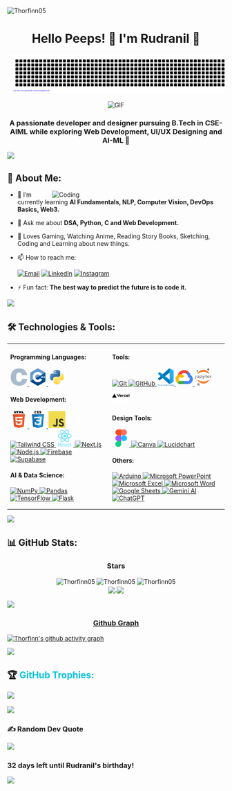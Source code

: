 <p align="left">
  <img src="https://komarev.com/ghpvc/?username=Thorfinn05&label=Profile%20views&color=0e75b6&style=flat" alt="Thorfinn05" />
</p>

<h1 align="center">Hello Peeps! 👋 I'm Rudranil 🦕</h1>
<div align="center">
  
  ![gitartwork](gitartwork.svg)
  
</div>

<div align="center"> <img hight="300" width="500" alt="GIF" align="center" src="https://media1.tenor.com/m/qxK3flqZIucAAAAd/anime.gif"></div>
<h3 align="center">A passionate developer and designer pursuing B.Tech in CSE-AIML while exploring Web Development, UI/UX Designing and AI-ML 🚀</h3>

<img src="https://user-images.githubusercontent.com/73097560/115834477-dbab4500-a447-11eb-908a-139a6edaec5c.gif">

## 💬 About Me:  
<img align="right" alt="Coding" width="400" src="https://i.giphy.com/media/1GEATImIxEXVR79Dhk/giphy.webp">

- 🌱 I’m currently learning **AI Fundamentals, NLP, Computer Vision, DevOps Basics, Web3.** 
- 💬 Ask me about **DSA, Python, C and Web Development.**
- 🔭 Loves Gaming, Watching Anime, Reading Story Books, Sketching, Coding and Learning about new things.
- 📫 How to reach me:
  <div>
    <a href="mailto:rudranild04@gmail.com" target="blank"><img src="https://img.shields.io/badge/Gmail-D14836?style=for-the-badge&logo=gmail&logoColor=white" alt="Email"></a>  
    <a href="https://www.linkedin.com/in/rudranil-das-47175031a/" target="blank"><img src="https://img.shields.io/badge/-LinkedIn-%230077B5?style=for-the-badge&logo=linkedin&logoColor=white" alt="LinkedIn"></a>  
    <a href="https://www.instagram.com/thorfinn.d.rudra_05/" target="blank"><img src="https://img.shields.io/badge/-Instagram-E4405F?style=for-the-badge&logo=instagram&logoColor=white" alt="Instagram"></a>
  </div> 
    

- ⚡ Fun fact: **The best way to predict the future is to code it.**

<img src="https://user-images.githubusercontent.com/73097560/115834477-dbab4500-a447-11eb-908a-139a6edaec5c.gif">
<!--
## Connect with me:
<p align="left">
  <a href="https://www.linkedin.com/in/rudranil-das-47175031a/" target="blank">
    <img align="center" src="https://raw.githubusercontent.com/rahuldkjain/github-profile-readme-generator/master/src/images/icons/Social/linked-in-alt.svg" alt="LinkedIn" height="30" width="40">
  </a>
  <a href="https://www.instagram.com/thorfinn.d.rudra_05/" target="blank">
    <img align="center" src="https://raw.githubusercontent.com/rahuldkjain/github-profile-readme-generator/master/src/images/icons/Social/instagram.svg" alt="Instagram" height="30" width="40">
  </a>
  <a href="mailto:rudranild04@gmail.com" target="blank">
    <img align="center" src="https://upload.wikimedia.org/wikipedia/commons/7/7e/Gmail_icon_%282020%29.svg" alt="Gmail" width="40" height="40">
  </a>
</p>
<img src="https://user-images.githubusercontent.com/73097560/115834477-dbab4500-a447-11eb-908a-139a6edaec5c.gif">
-->

## 🛠️ Technologies & Tools:
<table align="center">
    <td>
        <h4>Programming Languages:</h4>
        <p>
          <a href="https://www.cprogramming.com/" target="_blank">
            <img src="https://raw.githubusercontent.com/devicons/devicon/master/icons/c/c-original.svg" alt="C" width="40" height="40">
          </a>
          <a href="https://isocpp.org/" target="_blank">
            <img src="https://raw.githubusercontent.com/devicons/devicon/master/icons/cplusplus/cplusplus-original.svg" alt="C++" width="40" height="40">
          </a>
          <a href="https://www.python.org" target="_blank">
            <img src="https://raw.githubusercontent.com/devicons/devicon/master/icons/python/python-original.svg" alt="Python" width="40" height="40">
          </a>
        </p>
        <h4>Web Development:</h4>
        <p>
          <a href="https://developer.mozilla.org/en-US/docs/Web/HTML" target="_blank">
            <img src="https://raw.githubusercontent.com/devicons/devicon/master/icons/html5/html5-original-wordmark.svg" alt="HTML5" width="40" height="40">
          </a>
          <a href="https://developer.mozilla.org/en-US/docs/Web/CSS" target="_blank">
            <img src="https://raw.githubusercontent.com/devicons/devicon/master/icons/css3/css3-original-wordmark.svg" alt="CSS3" width="40" height="40">
          </a>
          <a href="https://developer.mozilla.org/en-US/docs/Web/CSS" target="_blank">
            <img src="https://raw.githubusercontent.com/teamedwardforever/Readme-Generator/71f25dd8b98329b168142a6b782a107b75eab178/svg/Skills/Languages/javascript-original.svg" alt="Javascript" width="40" height="40">
          </a>
<!--           <a href="https://getbootstrap.com" target="_blank">
            <img src="https://raw.githubusercontent.com/teamedwardforever/Readme-Generator/71f25dd8b98329b168142a6b782a107b75eab178/svg/Skills/Frontend/bootstrap-plain-wordmark.svg" alt="Bootstrap" width="40"   height="40">
          </a> -->
          <a href="https://tailwindcss.com/" target="_blank">
            <img src="https://user-images.githubusercontent.com/25181517/202896760-337261ed-ee92-4979-84c4-d4b829c7355d.png" alt="Tailwind CSS" width="40" height="40">
          </a>
          <a href="https://reactjs.org/" target="_blank">
            <img src="https://raw.githubusercontent.com/devicons/devicon/master/icons/react/react-original-wordmark.svg" alt="React" width="40" height="40">
          </a>
          <a href="https://nextjs.org/" target="_blank">
            <img src="https://github.com/marwin1991/profile-technology-icons/assets/136815194/5f8c622c-c217-4649-b0a9-7e0ee24bd704" alt="Next.js" width="40" height="40">
          </a>
          <a href="https://nodejs.org/" target="_blank">
            <img src="https://user-images.githubusercontent.com/25181517/183568594-85e280a7-0d7e-4d1a-9028-c8c2209e073c.png" alt="Node.js" width="40" height="40">
          </a>
          <a href="https://firebase.google.com/" target="_blank">
            <img src="https://www.vectorlogo.zone/logos/firebase/firebase-icon.svg" alt="Firebase" width="40" height="40">
          </a>
          <a href="https://supabase.com/" target="_blank">
            <img src="https://www.vectorlogo.zone/logos/supabase/supabase-icon.svg" alt="Supabase" width="40" height="40">
          </a>
<!--           <a href="https://clerk.dev/" target="_blank">
            <img src="https://avatars.githubusercontent.com/u/80113098?s=200&v=4" alt="Clerk" width="40" height="40">
          </a> -->
        </p>
      <h4>AI & Data Science:</h4>
        <p>
          <a href="https://numpy.org/" target="_blank">
            <img src="https://github.com/marwin1991/profile-technology-icons/assets/76012086/4ec200c2-acdf-4c42-b419-cd49cba3d09f" alt="NumPy" width="40" height="40">
          </a>
          <a href="https://pandas.pydata.org/" target="_blank">
            <img src="https://github.com/marwin1991/profile-technology-icons/assets/76012086/24b02d77-2f28-43c7-b5d6-e15e3395851b" alt="Pandas" width="40" height="40">
          </a>
          <a href="https://www.tensorflow.org/" target="_blank">
            <img src="https://user-images.githubusercontent.com/25181517/223639822-2a01e63a-a7f9-4a39-8930-61431541bc06.png" alt="TensorFlow" width="40" height="40">
          </a>
          <a href="https://flask.palletsprojects.com/" target="_blank">
            <img src="https://user-images.githubusercontent.com/25181517/183423775-2276e25d-d43d-4e58-890b-edbc88e915f7.png" alt="Flask" width="40" height="40">
          </a>
        </p>
    </td>
    <td>
        <h4>Tools:</h4>
        <p>
          <a href="https://git-scm.com/" target="_blank">
            <img src="https://www.vectorlogo.zone/logos/git-scm/git-scm-icon.svg" alt="Git" width="40" height="40">
          </a>
          <a href="https://github.com/" target="_blank">
            <img src="https://user-images.githubusercontent.com/25181517/192108374-8da61ba1-99ec-41d7-80b8-fb2f7c0a4948.png" alt="GitHub" width="40" height="40">
          </a>
          <a href="https://code.visualstudio.com/" target="_blank">
            <img src="https://raw.githubusercontent.com/devicons/devicon/master/icons/vscode/vscode-original-wordmark.svg" alt="VS Code" width="40" height="40">
          </a>
          <a href="https://cloud.google.com" target="_blank">
            <img src="https://raw.githubusercontent.com/teamedwardforever/Readme-Generator/71f25dd8b98329b168142a6b782a107b75eab178/svg/Skills/Devops/google_cloud-icon.svg" alt="Google Cloud" width="40" height="40">
          </a>
          <a href="https://jupyter.org/" target="_blank">
            <img src="https://raw.githubusercontent.com/devicons/devicon/master/icons/jupyter/jupyter-original-wordmark.svg" alt="Jupyter Notebook" width="40" height="40">
          </a>
          <a href="https://vercel.com" target="_blank">
            <img src="https://raw.githubusercontent.com/devicons/devicon/master/icons/vercel/vercel-original-wordmark.svg" alt="Vercel" width="40" height="40">
          </a>
<!--           <a href="https://www.docker.com/" target="_blank">
            <img src="https://raw.githubusercontent.com/devicons/devicon/master/icons/docker/docker-original-wordmark.svg" alt="Docker" width="40" height="40">
          </a> -->
        </p>
        <h4>Design Tools:</h4>
        <p>
          <a href="https://www.figma.com/" target="_blank">
            <img src="https://raw.githubusercontent.com/devicons/devicon/master/icons/figma/figma-original.svg" alt="Figma" width="40" height="40">
          </a>
          <a href="https://www.canva.com/" target="_blank">
            <img src="https://github-production-user-asset-6210df.s3.amazonaws.com/136815194/253220886-02494c7c-de6a-43a6-9293-6369696842ed.png" alt="Canva" width="40" height="40">
          </a>
          <a href="https://www.lucidchart.com" target="_blank">
            <img src="https://cdn.productivity.directory/tools/2f7d5938-4427-4f3b-81c1-084f6d5ef70a" alt="Lucidchart" width="40" height="40">
          </a>
        </p>
        <h4>Others:</h4>
        <p>
          <a href="https://www.arduino.cc" target="_blank">
            <img src="https://cdn.worldvectorlogo.com/logos/arduino-1.svg" alt="Arduino" width="40" height="40">
          </a>
          <a href="https://www.microsoft.com/en-us/microsoft-365/powerpoint" target="_blank">
            <img src="https://img.icons8.com/color/48/000000/microsoft-powerpoint-2019.png" alt="Microsoft PowerPoint" width="40" height="40">
          </a>
          <a href="https://www.microsoft.com/en-us/microsoft-365/excel" target="_blank">
            <img src="https://img.icons8.com/color/48/000000/microsoft-excel-2019.png" alt="Microsoft Excel" width="40" height="40">
          </a>
          <a href="https://www.microsoft.com/en-us/microsoft-365/word" target="_blank">
            <img src="https://img.icons8.com/color/48/000000/microsoft-word-2019.png" alt="Microsoft Word" width="40" height="40">
          </a>
          <a href="https://www.google.com/sheets/about/" target="_blank">
            <img src="https://img.icons8.com/color/48/000000/google-sheets.png" alt="Google Sheets" width="40" height="40">
          </a>
          <a href="https://ai.google/" target="_blank">
            <img src="https://static.vecteezy.com/system/resources/previews/046/861/646/non_2x/gemini-icon-on-a-transparent-background-free-png.png" alt="Gemini AI" width="50" height="50">
          </a>
          <a href="https://chat.openai.com/" target="_blank">
            <img src="https://upload.wikimedia.org/wikipedia/commons/0/04/ChatGPT_logo.svg" alt="ChatGPT" width="40" height="40">
          </a>
        </p>
    </td>
</table>
  


</div>

<img src="https://user-images.githubusercontent.com/73097560/115834477-dbab4500-a447-11eb-908a-139a6edaec5c.gif">

## 📊 GitHub Stats:

<h3 align="center">Stars</h3>
<div align="center">
  
<img align="center" height="180em" src="https://github-readme-stats.vercel.app/api/top-langs/?username=Thorfinn05&layout=compact&theme=highcontrast" alt=Thorfinn05 />

<img align="center" height="180em" src="https://github-readme-stats.vercel.app/api?username=Thorfinn05&show_icons=true&locale=en&theme=highcontrast" alt="Thorfinn05" />

<img align="center" height="180em" src="https://github-readme-streak-stats.herokuapp.com/?user=Thorfinn05&theme=neon_dark" alt="Thorfinn05" />

</div>

<!--<img src="https://user-images.githubusercontent.com/73097560/115834477-dbab4500-a447-11eb-908a-139a6edaec5c.gif"><h3 align="center">Statistics</h3>-->
<div align="center">
<a href="https://github.com/Thorfinn05">
<!--<img align="center" src="http://github-profile-summary-cards.vercel.app/api/cards/most-commit-language?username=Thorfinn05&theme=highcontrast" height="180em" />
<img align="center" src="http://github-profile-summary-cards.vercel.app/api/cards/repos-per-language?username=Thorfinn05&theme=highcontrast" height="180em" />-->
<img align="center" src="http://github-profile-summary-cards.vercel.app/api/cards/productive-time?username=Thorfinn05&theme=highcontrast" height="180em" />
<img align="center" src="http://github-profile-summary-cards.vercel.app/api/cards/profile-details?username=Thorfinn05&theme=highcontrast" height="180em" />
</div>
<br>

<img src="https://user-images.githubusercontent.com/73097560/115834477-dbab4500-a447-11eb-908a-139a6edaec5c.gif">

<!--## 🎖️ Achievements and Badges:
[![An image of @thorfinn05's Holopin badges, which is a link to view their full Holopin profile](https://holopin.me/thorfinn05)](https://holopin.io/@thorfinn05)

---
-->

<h3 align='center'>Github Graph</h3>

[![Thorfinn's github activity graph](https://github-readme-activity-graph.vercel.app/graph?username=Thorfinn05&bg_color=02011e&color=ffffff&line=37ff00&point=ffffff&area=true&hide_border=true)](https://github.com/ashutosh00710/github-readme-activity-graph)

<img src="https://user-images.githubusercontent.com/73097560/115834477-dbab4500-a447-11eb-908a-139a6edaec5c.gif">

<p><h2 style="text-decoration: none; cursor: none;">🏆 <span style="color: #00c2e0">GitHub Trophies:</span></h2></p>

![](https://github-profile-trophy.vercel.app/?username=Thorfinn05&theme=merko&no-frame=false&no-bg=false&margin-w=4)

<!--### Last Listened to :

<div align="center">
  <a href="https://open.spotify.com/user/sjo3k78aqoqrt4c90l7i8ima5">
    <img src="https://spotify-recently-played-readme.vercel.app/api?user=31vzsladd5jbnxtgtmtnkml45km4&count=7&unique=true" alt="Spotify recently played"  />
  </a>
</div>-->

<img src="https://user-images.githubusercontent.com/73097560/115834477-dbab4500-a447-11eb-908a-139a6edaec5c.gif">

### ✍️ Random Dev Quote

![](https://quotes-github-readme.vercel.app/api?type=horizontal&theme=dark)

<!--<img src="https://user-images.githubusercontent.com/73097560/115834477-dbab4500-a447-11eb-908a-139a6edaec5c.gif">-->

### 32 days left until Rudranil's birthday!

<img src="https://user-images.githubusercontent.com/73097560/115834477-dbab4500-a447-11eb-908a-139a6edaec5c.gif">
